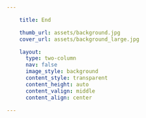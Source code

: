 ```yaml
---

    title: End

    thumb_url: assets/background.jpg
    cover_url: assets/background_large.jpg

    layout:
      type: two-column
      nav: false
      image_style: background
      content_style: transparent
      content_height: auto
      content_valign: middle
      content_align: center

---
```

